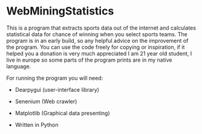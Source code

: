 # WebMiningStatistics

This is a program that extracts sports data out of the internet and calculates statistical data for chance of winning when you select sports teams.
The program is in an early build, so any helpful advice on the improvement of the program.
You can use the code freely for copying or inspiration, if it helped you a donation is very much appreciated
I am 21 year old student, I live in europe so some parts of the program prints are in my native language.

For running the program you will need:
- Dearpygui (user-interface library)
- Senenium (Web crawler)
- Matplotlib (Graphical data presenting)

- Written in Python
